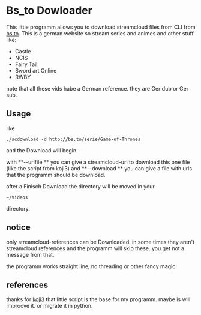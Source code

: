 # Bs_to Dowloader

This little programm allows you to download streamcloud files from CLI from [bs.to](http://bs.to).
This is a german website so stream series and animes and other stuff like:

+ Castle
+ NCIS
+ Fairy Tail
+ Sword art Online
+ RWBY

note that all these vids habe a German reference. they are Ger dub or Ger sub.


## Usage

like
    
    ./scdownload -d http://bs.to/serie/Game-of-Thrones
    
and the Download will begin. 

with **--urlfile ** you can give a streamcloud-url to download this one file (like the script from koji3)
and **--download ** you can give a file with urls that the programm should be download. 

after a Finisch Download the directory will be moved in your 

    ~/Videos

directory.

## notice

only streamcloud-references can be Downloaded. in some times they aren't streamcloud references and the programm will skip
these. you get not a message from that.

the programm works straight line, no threading or other fancy magic.

## references

thanks for [koji3](https://github.com/koji3/Streaming-dl) that little script is the base for my programm. maybe is will
improove it. or migrate it in python. 